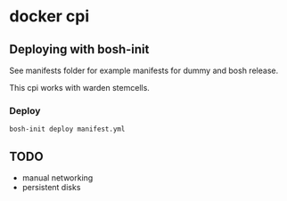# docker cpi

## Deploying with bosh-init

See manifests folder for example manifests for dummy and bosh release.

This cpi works with warden stemcells.

### Deploy

```
bosh-init deploy manifest.yml
```

## TODO

* manual networking
* persistent disks